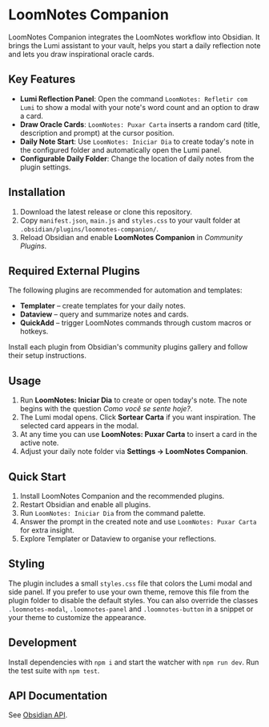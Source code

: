 # LoomNotes Companion

LoomNotes Companion integrates the LoomNotes workflow into Obsidian. It brings the Lumi assistant to your vault, helps you start a daily reflection note and lets you draw inspirational oracle cards.

## Key Features

- **Lumi Reflection Panel**: Open the command `LoomNotes: Refletir com Lumi` to show a modal with your note's word count and an option to draw a card.
- **Draw Oracle Cards**: `LoomNotes: Puxar Carta` inserts a random card (title, description and prompt) at the cursor position.
- **Daily Note Start**: Use `LoomNotes: Iniciar Dia` to create today's note in the configured folder and automatically open the Lumi panel.
- **Configurable Daily Folder**: Change the location of daily notes from the plugin settings.

## Installation

1. Download the latest release or clone this repository.
2. Copy `manifest.json`, `main.js` and `styles.css` to your vault folder at `.obsidian/plugins/loomnotes-companion/`.
3. Reload Obsidian and enable **LoomNotes Companion** in *Community Plugins*.

## Required External Plugins

The following plugins are recommended for automation and templates:

- **Templater** – create templates for your daily notes.
- **Dataview** – query and summarize notes and cards.
- **QuickAdd** – trigger LoomNotes commands through custom macros or hotkeys.

Install each plugin from Obsidian's community plugins gallery and follow their setup instructions.

## Usage

1. Run **LoomNotes: Iniciar Dia** to create or open today's note. The note begins with the question *Como você se sente hoje?*.
2. The Lumi modal opens. Click **Sortear Carta** if you want inspiration. The selected card appears in the modal.
3. At any time you can use **LoomNotes: Puxar Carta** to insert a card in the active note.
4. Adjust your daily note folder via **Settings → LoomNotes Companion**.

## Quick Start

1. Install LoomNotes Companion and the recommended plugins.
2. Restart Obsidian and enable all plugins.
3. Run `LoomNotes: Iniciar Dia` from the command palette.
4. Answer the prompt in the created note and use `LoomNotes: Puxar Carta` for extra insight.
5. Explore Templater or Dataview to organise your reflections.

## Styling

The plugin includes a small `styles.css` file that colors the Lumi modal and side
panel. If you prefer to use your own theme, remove this file from the plugin
folder to disable the default styles. You can also override the classes
`.loomnotes-modal`, `.loomnotes-panel` and `.loomnotes-button` in a snippet or
your theme to customize the appearance.

## Development

Install dependencies with `npm i` and start the watcher with `npm run dev`. Run the test suite with `npm test`.

## API Documentation

See [Obsidian API](https://github.com/obsidianmd/obsidian-api).

